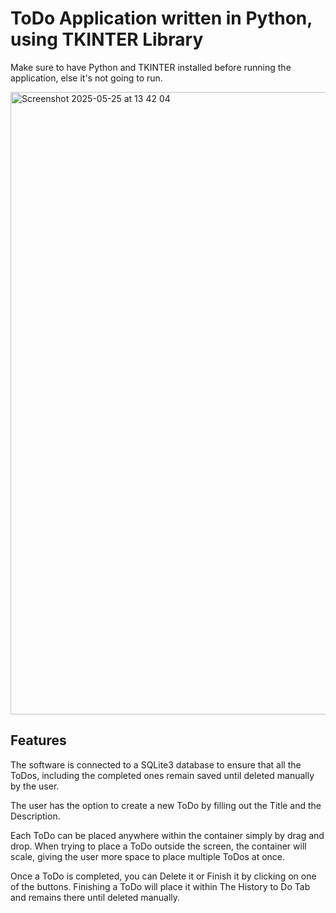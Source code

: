 **<h1>ToDo Application written in Python, using TKINTER Library</h1>**

Make sure to have Python and TKINTER installed before running the application, else it's not going to run.

<img width="996" alt="Screenshot 2025-05-25 at 13 42 04" src="https://github.com/user-attachments/assets/6712295d-8311-415a-9999-14f4a45fe969" />


**<h2>Features</h2>**

The software is connected to a SQLite3 database to ensure that all the ToDos, including the completed ones remain saved until deleted manually by the user.

The user has the option to create a new ToDo by filling out the Title and the Description. 

Each ToDo can be placed anywhere within the container simply by drag and drop. When trying to place a ToDo outside the screen, the container will scale, giving the user more space to place multiple ToDos at once. 

Once a ToDo is completed, you can Delete it or Finish it by clicking on one of the buttons. Finishing a ToDo will place it within The History to Do Tab and remains there until deleted manually.
